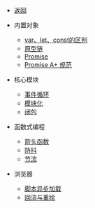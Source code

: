 - [返回](docs/_get_start/ "返回")

- 内置对象
  - [var、let、const的区别](docs/JavaScript基础/01.内置对象/01.var、let、const的区别 "var、let、const的区别")
  - [原型链](docs/JavaScript基础/01.内置对象/02.原型链 "原型链")
  - [Promise](docs/JavaScript基础/01.内置对象/03.Promise "Promise")
  - [Promise A+ 规范](docs/JavaScript基础/01.内置对象/04.Promise_A+_规范 "Promise A+ 规范")

- 核心模块
  - [事件循环](docs/JavaScript基础/02.核心模块/01.事件循环 "事件循环")
  - [模块化](docs/JavaScript基础/02.核心模块/02.模块化 "模块化")
  - [闭包](docs/JavaScript基础/02.核心模块/03.闭包 "闭包")

- 函数式编程
  - [箭头函数](docs/JavaScript基础/03.函数式编程/01.箭头函数 "箭头函数")
  - [防抖](docs/JavaScript基础/03.函数式编程/02.防抖 "防抖")
  - [节流](docs/JavaScript基础/03.函数式编程/03.节流 "节流")

- 浏览器
  - [脚本异步加载](docs/JavaScript基础/04.浏览器/01.脚本异步加载 "脚本异步加载")
  - [回流与重绘](docs/JavaScript基础/04.浏览器/02.回流与重绘 "回流与重绘")
